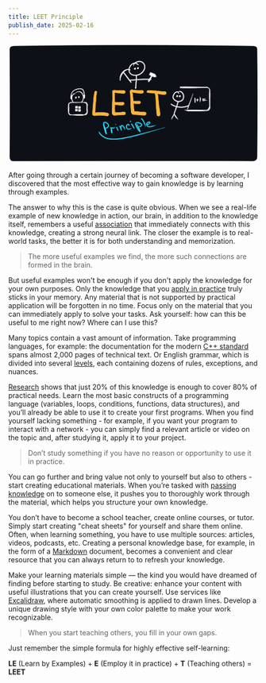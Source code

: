```yaml
---
title: LEET Principle
publish_date: 2025-02-16
---
```


<img alt="screenshot" src="./assets/leet.png"/>

After going through a certain journey of becoming a software developer, I discovered that the most effective way to gain knowledge is by learning through examples.

The answer to why this is the case is quite obvious. When we see a real-life example of new knowledge in action, our brain, in addition to the knowledge itself, remembers a useful [association](<https://en.wikipedia.org/wiki/Associative_memory_(psychology)>) that immediately connects with this knowledge, creating a strong neural link. The closer the example is to real-world tasks, the better it is for both understanding and memorization.

> The more useful examples we find, the more such connections are formed in the brain.

But useful examples won't be enough if you don't apply the knowledge for your own purposes. Only the knowledge that you [apply in practice](<https://en.wikipedia.org/wiki/Practice_(learning_method)>) truly sticks in your memory. Any material that is not supported by practical application will be forgotten in no time. Focus only on the material that you can immediately apply to solve your tasks. Ask yourself: how can this be useful to me right now? Where can I use this?

Many topics contain a vast amount of information. Take programming languages, for example: the documentation for the modern [C++ standard](https://isocpp.org/files/papers/N4860.pdf) spans almost 2,000 pages of technical text. Or English grammar, which is divided into several [levels](https://www.examenglish.com/CEFR/cefr_grammar.htm), each containing dozens of rules, exceptions, and nuances.

[Research](https://en.wikipedia.org/wiki/Pareto_principle) shows that just 20% of this knowledge is enough to cover 80% of practical needs. Learn the most basic constructs of a programming language (variables, loops, conditions, functions, data structures), and you’ll already be able to use it to create your first programs. When you find yourself lacking something - for example, if you want your program to interact with a network - you can simply find a relevant article or video on the topic and, after studying it, apply it to your project.

> Don’t study something if you have no reason or opportunity to use it in practice.

You can go further and bring value not only to yourself but also to others - start creating educational materials. When you’re tasked with [passing knowledge](https://en.wikipedia.org/wiki/Learning_by_teaching) on to someone else, it pushes you to thoroughly work through the material, which helps you structure your own knowledge.

You don’t have to become a school teacher, create online courses, or tutor. Simply start creating "cheat sheets" for yourself and share them online. Often, when learning something, you have to use multiple sources: articles, videos, podcasts, etc. Creating a personal knowledge base, for example, in the form of a [Markdown](https://www.markdown-cheatsheet.com/) document, becomes a convenient and clear resource that you can always return to to refresh your knowledge.

Make your learning materials simple — the kind you would have dreamed of finding before starting to study. Be creative: enhance your content with useful illustrations that you can create yourself. Use services like [Excalidraw](https://excalidraw.com), where automatic smoothing is applied to drawn lines. Develop a unique drawing style with your own color palette to make your work recognizable.

> When you start teaching others, you fill in your own gaps.

Just remember the simple formula for highly effective self-learning:

**LE** (Learn by Examples) + **E** (Employ it in practice) + **T** (Teaching others) = **LEET**
